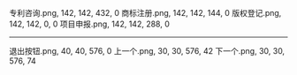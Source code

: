 
专利咨询.png, 142, 142, 432, 0
商标注册.png, 142, 142, 144, 0
版权登记.png, 142, 142, 0, 0
项目申报.png, 142, 142, 288, 0
******************************




退出按钮.png, 40, 40, 576, 0
上一个.png, 30, 30, 576, 42
下一个.png, 30, 30, 576, 74